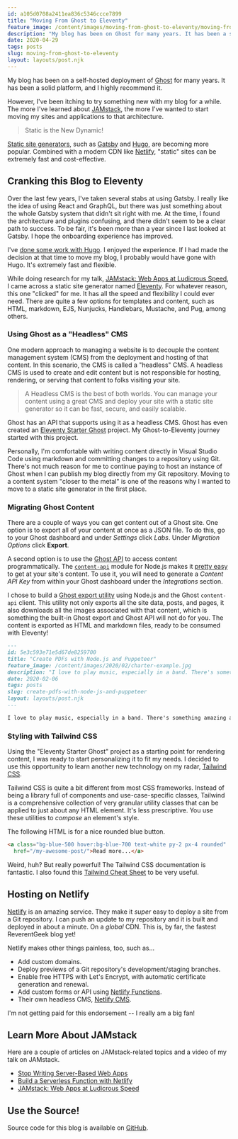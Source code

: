 ```yaml
---
id: a105d0708a2411ea836c5346ccce7899
title: "Moving From Ghost to Eleventy"
feature_image: /content/images/moving-from-ghost-to-eleventy/moving-from-ghost-to-eleventy.jpg
description: "My blog has been on Ghost for many years. It has been a solid platform, and I highly recommend it. However, I've been itching to try something new for a while..."
date: 2020-04-29
tags: posts
slug: moving-from-ghost-to-eleventy
layout: layouts/post.njk
---
```


My blog has been on a self-hosted deployment of [Ghost](https://ghost.org/) for many years. It has been a solid platform, and I highly recommend it.

However, I've been itching to try something new with my blog for a while. The more I've learned about [JAMstack](https://jamstack.org/), the more I've wanted to start moving my sites and applications to that architecture.

> Static is the New Dynamic!

[Static site generators](https://www.staticgen.com/), such as [Gatsby](https://www.gatsbyjs.org/) and [Hugo](https://gohugo.io/), are becoming more popular. Combined with a modern CDN like [Netlify](https://www.netlify.com/), "static" sites can be extremely fast and cost-effective.

## Cranking this Blog to Eleventy

Over the last few years, I've taken several stabs at using Gatsby. I really like the idea of using React and GraphQL, but there was just something about the whole Gatsby system that didn't sit right with me. At the time, I found the architecture and plugins confusing, and there didn't seem to be a clear path to success. To be fair, it's been more than a year since I last looked at Gatsby. I hope the onboarding experience has improved.

I've [done some work with Hugo](https://developer.okta.com/blog/2019/10/08/secure-and-scalable-an-introduction-to-jamstack). I enjoyed the experience. If I had made the decision at that time to move my blog, I probably would have gone with Hugo. It's extremely fast and flexible.

While doing research for my talk, [JAMstack: Web Apps at Ludicrous Speed](https://www.youtube.com/watch?v=WkCHNh5zpm0), I came across a static site generator named [Eleventy](https://www.11ty.dev/). For whatever reason, this one "clicked" for me. It has all the speed and flexibility I could ever need. There are quite a few options for templates and content, such as HTML, markdown, EJS, Nunjucks, Handlebars, Mustache, and Pug, among others.

### Using Ghost as a "Headless" CMS

One modern approach to managing a website is to decouple the content management system (CMS) from the deployment and hosting of that content. In this scenario, the CMS is called a "headless" CMS. A headless CMS is used to create and edit content but is not responsible for hosting, rendering, or serving that content to folks visiting your site.

> A Headless CMS is the best of both worlds. You can manage your content using a great CMS and deploy your site with a static site generator so it can be fast, secure, and easily scalable.

Ghost has an API that supports using it as a headless CMS. Ghost has even created an [Eleventy Starter Ghost](https://github.com/TryGhost/eleventy-starter-ghost) project. My Ghost-to-Eleventy journey started with this project.

Personally, I'm comfortable with writing content directly in Visual Studio Code using markdown and committing changes to a repository using Git. There's not much reason for me to continue paying to host an instance of Ghost when I can publish my blog directly from my Git repository. Moving to a content system "closer to the metal" is one of the reasons why I wanted to move to a static site generator in the first place.

### Migrating Ghost Content

There are a couple of ways you can get content out of a Ghost site. One option is to export all of your content at once as a JSON file. To do this, go to your Ghost dashboard and under *Settings* click *Labs*. Under *Migration Options* click **Export**.

A second option is to use the [Ghost API](https://ghost.org/docs/api/v3/) to access content programmatically. The [`content-api`](https://www.npmjs.com/package/@tryghost/content-api) module for Node.js makes it [pretty easy](https://ghost.org/docs/api/v3/javascript/content/) to get at your site's content. To use it, you will need to generate a _Content API Key_ from within your Ghost dashboard under the *Integrations* section.

I chose to build a [Ghost export utility](https://github.com/reverentgeek/ghost-to-eleventy-exporter) using Node.js and the Ghost `content-api` client. This utility not only exports all the site data, posts, and pages, it also downloads all the images associated with that content, which is something the built-in Ghost export and Ghost API will not do for you. The content is exported as HTML and markdown files, ready to be consumed with Eleventy!

```markdown
---
id: 5e3c593e71e5d67de8259700
title: "Create PDFs with Node.js and Puppeteer"
feature_image: /content/images/2020/02/charter-example.jpg
description: "I love to play music, especially in a band. There's something amazing about the synergy of multiple people harmonizing voices and…"
date: 2020-02-06
tags: posts
slug: create-pdfs-with-node-js-and-puppeteer
layout: layouts/post.njk
---

I love to play music, especially in a band. There's something amazing about the synergy of multiple people harmonizing voices and instruments. However, for a band to be successful, everyone needs to be on the _same page_ or it just sounds like a mess.
```

### Styling with Tailwind CSS

Using the "Eleventy Starter Ghost" project as a starting point for rendering content, I was ready to start personalizing it to fit my needs. I decided to use this opportunity to learn another new technology on my radar, [Tailwind CSS](https://tailwindcss.com/).

Tailwind CSS is quite a bit different from most CSS frameworks. Instead of being a library full of components and use-case-specific classes, Tailwind is a comprehensive collection of very granular utility classes that can be applied to just about any HTML element. It's less prescriptive. You use these utilities to _compose_ an element's style.

The following HTML is for a nice rounded blue button.

```html
<a class="bg-blue-500 hover:bg-blue-700 text-white py-2 px-4 rounded"
  href="/my-awesome-post/">Read more...</a>
```

Weird, huh? But really powerful! The Tailwind CSS documentation is fantastic. I also found this [Tailwind Cheat Sheet](https://nerdcave.com/tailwind-cheat-sheet) to be very useful.

## Hosting on Netlify

[Netlify](https://www.netlify.com/) is an amazing service. They make it _super_ easy to deploy a site from a Git repository. I can push an update to my repository and it is built and deployed in about a minute. On a _global_ CDN. This is, by far, the fastest ReverentGeek blog yet!

Netlify makes other things painless, too, such as...

* Add custom domains.
* Deploy previews of a Git repository's development/staging branches.
* Enable free HTTPS with Let's Encrypt, with automatic certificate generation and renewal.
* Add custom forms or API using [Netlify Functions](https://www.netlify.com/products/functions/).
* Their own headless CMS, [Netlify CMS](https://www.netlifycms.org/).

I'm not getting paid for this endorsement -- I really am a big fan!

## Learn More About JAMstack

Here are a couple of articles on JAMstack-related topics and a video of my talk on JAMstack.

* [Stop Writing Server-Based Web Apps](https://developer.okta.com/blog/2020/03/06/stop-writing-server-based-web-apps)
* [Build a Serverless Function with Netlify](https://scotch.io/tutorials/build-a-secure-serverless-function-with-netlify)
* [JAMstack: Web Apps at Ludicrous Speed](https://www.youtube.com/watch?v=WkCHNh5zpm0)

## Use the Source!

Source code for this blog is available on [GitHub](https://github.com/reverentgeek/blog).
